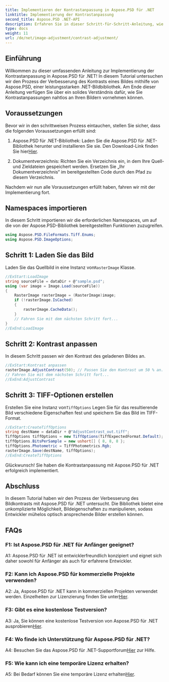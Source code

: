 ```yaml
---
title: Implementieren der Kontrastanpassung in Aspose.PSD für .NET
linktitle: Implementierung der Kontrastanpassung
second_title: Aspose.PSD .NET-API
description: Erfahren Sie in dieser Schritt-für-Schritt-Anleitung, wie Sie die Kontrastanpassung in Aspose.PSD für .NET implementieren.
type: docs
weight: 11
url: /de/net/image-adjustment/contrast-adjustment/
---
```

## Einführung

Willkommen zu dieser umfassenden Anleitung zur Implementierung der Kontrastanpassung in Aspose.PSD für .NET! In diesem Tutorial untersuchen wir den Prozess der Verbesserung des Kontrasts eines Bildes mithilfe von Aspose.PSD, einer leistungsstarken .NET-Bildbibliothek. Am Ende dieser Anleitung verfügen Sie über ein solides Verständnis dafür, wie Sie Kontrastanpassungen nahtlos an Ihren Bildern vornehmen können.

## Voraussetzungen

Bevor wir in den schrittweisen Prozess eintauchen, stellen Sie sicher, dass die folgenden Voraussetzungen erfüllt sind:

1.  Aspose.PSD für .NET-Bibliothek: Laden Sie die Aspose.PSD für .NET-Bibliothek herunter und installieren Sie sie. Den Download-Link finden Sie hier[Hier](https://releases.aspose.com/psd/net/).

2. Dokumentverzeichnis: Richten Sie ein Verzeichnis ein, in dem Ihre Quell- und Zieldateien gespeichert werden. Ersetzen Sie „Ihr Dokumentverzeichnis“ im bereitgestellten Code durch den Pfad zu diesem Verzeichnis.

Nachdem wir nun alle Voraussetzungen erfüllt haben, fahren wir mit der Implementierung fort.

## Namespaces importieren

In diesem Schritt importieren wir die erforderlichen Namespaces, um auf die von der Aspose.PSD-Bibliothek bereitgestellten Funktionen zuzugreifen.

```csharp
using Aspose.PSD.FileFormats.Tiff.Enums;
using Aspose.PSD.ImageOptions;
```

## Schritt 1: Laden Sie das Bild

 Laden Sie das Quellbild in eine Instanz von`RasterImage` Klasse.

```csharp
//ExStart:LoadImage
string sourceFile = dataDir + @"sample.psd";
using (var image = Image.Load(sourceFile))
{
    RasterImage rasterImage = (RasterImage)image;
    if (!rasterImage.IsCached)
    {
        rasterImage.CacheData();
    }
    // Fahren Sie mit dem nächsten Schritt fort...
}
//ExEnd:LoadImage
```

## Schritt 2: Kontrast anpassen

In diesem Schritt passen wir den Kontrast des geladenen Bildes an.

```csharp
//ExStart:Kontrast anpassen
rasterImage.AdjustContrast(50); // Passen Sie den Kontrast um 50 % an.
// Fahren Sie mit dem nächsten Schritt fort...
//ExEnd:AdjustContrast
```

## Schritt 3: TIFF-Optionen erstellen

 Erstellen Sie eine Instanz von`TiffOptions` Legen Sie für das resultierende Bild verschiedene Eigenschaften fest und speichern Sie das Bild im TIFF-Format.

```csharp
//ExStart:CreateTiffOptions
string destName = dataDir + @"AdjustContrast_out.tiff";
TiffOptions tiffOptions = new TiffOptions(TiffExpectedFormat.Default);
tiffOptions.BitsPerSample = new ushort[] { 8, 8, 8 };
tiffOptions.Photometric = TiffPhotometrics.Rgb;
rasterImage.Save(destName, tiffOptions);
//ExEnd:CreateTiffOptions
```

Glückwunsch! Sie haben die Kontrastanpassung mit Aspose.PSD für .NET erfolgreich implementiert.

## Abschluss

In diesem Tutorial haben wir den Prozess der Verbesserung des Bildkontrasts mit Aspose.PSD für .NET untersucht. Die Bibliothek bietet eine unkomplizierte Möglichkeit, Bildeigenschaften zu manipulieren, sodass Entwickler mühelos optisch ansprechende Bilder erstellen können.

## FAQs

### F1: Ist Aspose.PSD für .NET für Anfänger geeignet?

A1: Aspose.PSD für .NET ist entwicklerfreundlich konzipiert und eignet sich daher sowohl für Anfänger als auch für erfahrene Entwickler.

### F2: Kann ich Aspose.PSD für kommerzielle Projekte verwenden?

 A2: Ja, Aspose.PSD für .NET kann in kommerziellen Projekten verwendet werden. Einzelheiten zur Lizenzierung finden Sie unter[Hier](https://purchase.aspose.com/buy).

### F3: Gibt es eine kostenlose Testversion?

 A3: Ja, Sie können eine kostenlose Testversion von Aspose.PSD für .NET ausprobieren[Hier](https://releases.aspose.com/).

### F4: Wo finde ich Unterstützung für Aspose.PSD für .NET?

 A4: Besuchen Sie das Aspose.PSD für .NET-Supportforum[Hier](https://forum.aspose.com/c/psd/34) zur Hilfe.

### F5: Wie kann ich eine temporäre Lizenz erhalten?

 A5: Bei Bedarf können Sie eine temporäre Lizenz erhalten[Hier](https://purchase.aspose.com/temporary-license/).